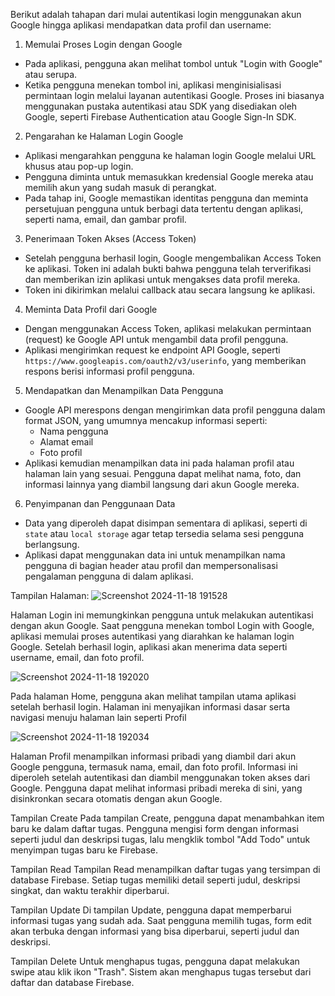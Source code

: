 Berikut adalah tahapan dari mulai autentikasi login menggunakan akun Google hingga aplikasi mendapatkan data profil dan username:

 1. Memulai Proses Login dengan Google
   - Pada aplikasi, pengguna akan melihat tombol untuk "Login with Google" atau serupa.
   - Ketika pengguna menekan tombol ini, aplikasi menginisialisasi permintaan login melalui layanan autentikasi Google. Proses ini biasanya menggunakan pustaka autentikasi atau SDK yang disediakan oleh Google, seperti Firebase Authentication atau Google Sign-In SDK.
   
 2. Pengarahan ke Halaman Login Google
   - Aplikasi mengarahkan pengguna ke halaman login Google melalui URL khusus atau pop-up login.
   - Pengguna diminta untuk memasukkan kredensial Google mereka atau memilih akun yang sudah masuk di perangkat.
   - Pada tahap ini, Google memastikan identitas pengguna dan meminta persetujuan pengguna untuk berbagi data tertentu dengan aplikasi, seperti nama, email, dan gambar profil.

 3. Penerimaan Token Akses (Access Token)
   - Setelah pengguna berhasil login, Google mengembalikan Access Token ke aplikasi. Token ini adalah bukti bahwa pengguna telah terverifikasi dan memberikan izin aplikasi untuk mengakses data profil mereka.
   - Token ini dikirimkan melalui callback atau secara langsung ke aplikasi.

 4. Meminta Data Profil dari Google
   - Dengan menggunakan Access Token, aplikasi melakukan permintaan (request) ke Google API untuk mengambil data profil pengguna.
   - Aplikasi mengirimkan request ke endpoint API Google, seperti `https://www.googleapis.com/oauth2/v3/userinfo`, yang memberikan respons berisi informasi profil pengguna.

 5. Mendapatkan dan Menampilkan Data Pengguna
   - Google API merespons dengan mengirimkan data profil pengguna dalam format JSON, yang umumnya mencakup informasi seperti:
     - Nama pengguna
     - Alamat email
     - Foto profil
   - Aplikasi kemudian menampilkan data ini pada halaman profil atau halaman lain yang sesuai. Pengguna dapat melihat nama, foto, dan informasi lainnya yang diambil langsung dari akun Google mereka.

 6. Penyimpanan dan Penggunaan Data
   - Data yang diperoleh dapat disimpan sementara di aplikasi, seperti di `state` atau `local storage` agar tetap tersedia selama sesi pengguna berlangsung.
   - Aplikasi dapat menggunakan data ini untuk menampilkan nama pengguna di bagian header atau profil dan mempersonalisasi pengalaman pengguna di dalam aplikasi.

Tampilan Halaman:
![Screenshot 2024-11-18 191528](https://github.com/user-attachments/assets/16920fb6-9c2f-475e-a86d-c39043673c7b)

Halaman Login ini memungkinkan pengguna untuk melakukan autentikasi dengan akun Google. Saat pengguna menekan tombol Login with Google, aplikasi memulai proses autentikasi yang diarahkan ke halaman login Google. Setelah berhasil login, aplikasi akan menerima data seperti username, email, dan foto profil.



![Screenshot 2024-11-18 192020](https://github.com/user-attachments/assets/fafd5e8d-8029-47eb-a553-012e18c3c94f)

Pada halaman Home, pengguna akan melihat tampilan utama aplikasi setelah berhasil login. Halaman ini menyajikan informasi dasar serta navigasi menuju halaman lain seperti Profil



![Screenshot 2024-11-18 192034](https://github.com/user-attachments/assets/006f9a3b-c96b-4ffa-b58a-881f52616c5b)

Halaman Profil menampilkan informasi pribadi yang diambil dari akun Google pengguna, termasuk nama, email, dan foto profil. Informasi ini diperoleh setelah autentikasi dan diambil menggunakan token akses dari Google. Pengguna dapat melihat informasi pribadi mereka di sini, yang disinkronkan secara otomatis dengan akun Google.



Tampilan Create
Pada tampilan Create, pengguna dapat menambahkan item baru ke dalam daftar tugas. Pengguna mengisi form dengan informasi seperti judul dan deskripsi tugas, lalu mengklik tombol "Add Todo" untuk menyimpan tugas baru ke Firebase.

Tampilan Read
Tampilan Read menampilkan daftar tugas yang tersimpan di database Firebase. Setiap tugas memiliki detail seperti judul, deskripsi singkat, dan waktu terakhir diperbarui.

Tampilan Update
Di tampilan Update, pengguna dapat memperbarui informasi tugas yang sudah ada. Saat pengguna memilih tugas, form edit akan terbuka dengan informasi yang bisa diperbarui, seperti judul dan deskripsi.

Tampilan Delete
Untuk menghapus tugas, pengguna dapat melakukan swipe atau klik ikon "Trash". Sistem akan menghapus tugas tersebut dari daftar dan database Firebase.
